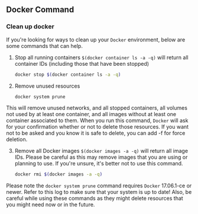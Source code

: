 ## Docker Command

### Clean up docker
If you're looking for ways to clean up your `Docker` environment, below are some commands that can help.

1. Stop all running containers
`$(docker container ls -a -q)` will return all container IDs (including those that have been stopped)
    ```bash
    docker stop $(docker container ls -a -q)
    ```

2. Remove unused resources
    ```bash
    docker system prune
    ```
This will remove unused networks, and all stopped containers, all volumes not used by at least one container, and all images without at least one container associated to them. When you run this command, `Docker` will ask for your confirmation whether or not to delete those resources. If you want not to be asked and you know it is safe to delete, you can add -f for force deletion.

3. Remove all Docker images
`$(docker images -a -q)` will return all image IDs.
    Please be careful as this may remove images that you are using or planning to use. If you're unsure, it's better not to use this command.
    ```bash
    docker rmi $(docker images -a -q)
    ```
Please note the `docker system prune` command requires `Docker` 17.06.1-ce or newer. Refer to this log to make sure that your system is up to date! Also, be careful while using these commands as they might delete resources that you might need now or in the future.
